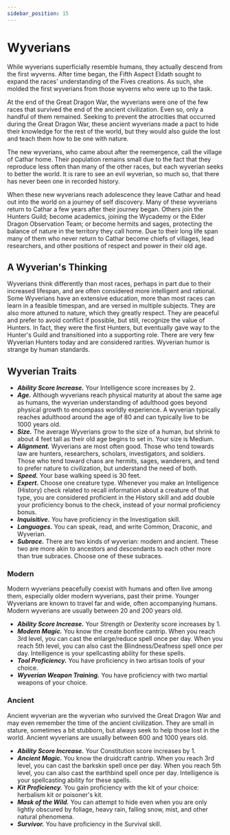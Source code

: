 ```yaml
---
sidebar_position: 15
---
```


# Wyverians

While wyverians superficially resemble humans, they actually descend from the first wyverns. After time began, the Fifth Aspect Eldath sought to expand the races' understanding of the Fives creations. As such, she molded the first wyverians from those wyverns who were up to the task.

At the end of the Great Dragon War, the wyverians were one of the few races that survived the end of the ancient civilization. Even so, only a handful of them remained. Seeking to prevent the atrocities that occurred during the Great Dragon War, these ancient wyverians made a pact to hide their knowledge for the rest of the world, but they would also guide the lost and teach them how to be one with nature.

The new wyverians, who came about after the reemergence, call the village of Cathar home. Their population remains small due to the fact that they reproduce less often than many of the other races, but each wyverian seeks to better the world. It is rare to see an evil wyverian, so much so, that there has never been one in recorded history.

When these new wyverians reach adolescence they leave Cathar and head out into the world on a journey of self discovery. Many of these wyverians return to Cathar a few years after their journey began. Others join the Hunters Guild; become academics, joining the Wycademy or the Elder Dragon Observation Team; or become hermits and sages, protecting the balance of nature in the territory they call home. Due to their long life span many of them who never return to Cathar become chiefs of villages, lead researchers, and other positions of respect and power in their old age.

## A Wyverian's Thinking

Wyverians think differently than most races, perhaps in part due to their increased lifespan, and are often considered more intelligent and rational. Some Wyverians have an extensive education, more than most races can learn in a feasible timespan, and are versed in multiple subjects. They are also more attuned to nature, which they greatly respect. They are peaceful and prefer to avoid conflict if possible, but still, recognize the value of Hunters. In fact, they were the first Hunters, but eventually gave way to the Hunter's Guild and transitioned into a supporting role. There are very few Wyverian Hunters today and are considered rarities. Wyverian humor is strange by human standards.

## Wyverian Traits

- ***Ability Score Increase.*** Your Intelligence score increases by 2.
- ***Age.*** Although wyverians reach physical maturity at about the same age as humans, the wyverian understanding of adulthood goes beyond physical growth to encompass worldly experience. A wyverian typically reaches adulthood around the age of 80 and can typically live to be 1000 years old.
- ***Size.*** The average Wyverians grow to the size of a human, but shrink to about 4 feet tall as their old age begins to set in. Your size is Medium.
- ***Alignment.*** Wyverians are most often good. Those who tend towards law are hunters, researchers, scholars, investigators, and soldiers. Those who tend toward chaos are hermits, sages, wanderers, and tend to prefer nature to civilization, but understand the need of both.
- ***Speed.*** Your base walking speed is 30 feet.
- ***Expert.*** Choose one creature type. Whenever you make an Intelligence (History) check related to recall information about a creature of that type, you are considered proficient in the History skill and add double your proficiency bonus to the check, instead of your normal proficiency bonus.
- ***Inquisitive.*** You have proficiency in the Investigation skill.
- ***Languages.*** You can speak, read, and write Common, Draconic, and Wyverian.
- ***Subrace.*** There are two kinds of wyverian: modern and ancient. These two are more akin to ancestors and descendants to each other more than true subraces. Choose one of these subraces.

### Modern

Modern wyverians peacefully coexist with humans and often live among them, especially older modern wyverians, past their prime. Younger Wyverians are known to travel far and wide, often accompanying humans. Modern wyverians are usually between 20 and 200 years old.

- ***Ability Score Increase.*** Your Strength or Dexterity score increases by 1.
- ***Modern Magic.*** You know the create bonfire cantrip. When you reach 3rd level, you can cast the enlarge/reduce spell once per day. When you reach 5th level, you can also cast the Blindness/Deafness spell once per day. Intelligence is your spellcasting ability for these spells.
- ***Tool Proficiency.*** You have proficiency in two artisan tools of your choice.
- ***Wyverian Weapon Training.*** You have proficiency with two martial weapons of your choice.

### Ancient

Ancient wyverian are the wyverian who survived the Great Dragon War and may even remember the time of the ancient civilization. They are small in stature, sometimes a bit stubborn, but always seek to help those lost in the world. Ancient wyverians are usually between 600 and 1000 years old.

- ***Ability Score Increase.*** Your Constitution score increases by 1.
- ***Ancient Magic.*** You know the druidcraft cantrip. When you reach 3rd level, you can cast the barkskin spell once per day. When you reach 5th level, you can also cast the earthbind spell once per day. Intelligence is your spellcasting ability for these spells.
- ***Kit Proficiency.*** You gain proficiency with the kit of your choice: herbalism kit or poisoner's kit.
- ***Mask of the Wild.*** You can attempt to hide even when you are only lightly obscured by foliage, heavy rain, falling snow, mist, and other natural phenomena.
- ***Survivor.*** You have proficiency in the Survival skill.